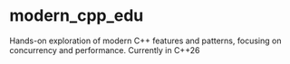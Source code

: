 # modern_cpp_edu
Hands-on exploration of modern C++ features and patterns, focusing on concurrency and performance. Currently in C++26
